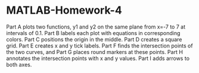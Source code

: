 # MATLAB-Homework-4
Part A plots two functions, y1 and y2 on the same plane from x=-7 to 7 at intervals of 0.1. Part B labels each plot with equations in corresponding colors. Part C positions the origin in the middle. Part D creates a square grid. Part E creates x and y tick labels. Part F finds the intersection points of the two curves, and Part G places round markers at these points. Part H annotates the intersection points with x and y values. Part I adds arrows to both axes.
